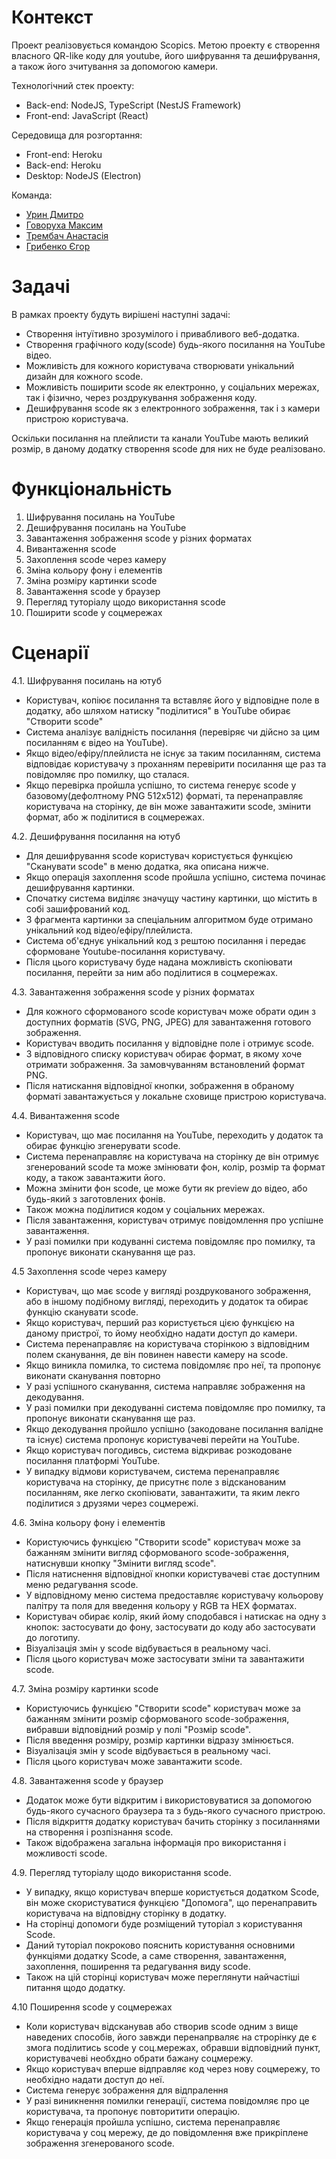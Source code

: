 # Контекст

Проект реалізовується командою Scopics. Метою проекту є створення власного QR-like коду для youtube, його шифрування та дешифрування, а також його зчитування за допомогою камери.

Технологiчний стек проекту:

- Back-end: NodeJS, TypeScript (NestJS Framework)
- Front-end: JavaScript (React)

Середовища для розгортання:

- Front-end: Heroku
- Back-end: Heroku
- Desktop: NodeJS (Electron)

Команда:

- [Урин Дмитро](https://github.com/tedi4t)
- [Говоруха Максим](https://github.com/MaksGovor)
- [Трембач Анастасія](https://github.com/Anastasia-Tre)
- [Грибенко Єгор](https://github.com/YAGoOaR)

# Задачі

В рамках проекту будуть вирішені наступні задачі:
 - Створення інтуїтивно зрозумілого і привабливого веб-додатка.
 - Створення графічного коду(scode) будь-якого посилання на YouTube відео.
 - Можливість для кожного користувача створювати унікальний дизайн для кожного scode.
 - Можливість поширити scode як електронно, у соціальних мережах, так і фізично, через роздрукування зображення коду.
 - Дешифрування scode як з електронного зображення, так і з камери пристрою користувача.

Оскільки посилання на плейлисти та канали YouTube мають великий розмір, в даному додатку створення scode для них не буде реалізовано.


# Функціональність

 1. Шифрування посилань на YouTube
 2. Дешифрування посилань на YouTube
 3. Завантаження зображення scode у різних форматах
 4. Вивантаження scode
 5. Захоплення scode через камеру
 6. Зміна кольору фону і елементів
 7. Зміна розміру картинки scode
 8. Завантаження scode у браузер
 9. Перегляд туторіалу щодо використання scode
 10. Поширити scode у соцмережах


# Сценарії

  4.1. Шифрування посилань на ютуб

  - Користувач, копіює посилання та вставляє його у відповідне поле в додатку, або шляхом натиску "поділитися" в YouTube обирає "Створити scode"
  - Система аналізує валідність посилання (перевіряє чи дійсно за цим посиланням є відео на YouTube).
  - Якщо відео/ефіру/плейлиста не існує за таким посиланням, система відповідає користувачу з проханням перевірити посилання ще раз та повідомляє про помилку, що сталася.
  - Якщо перевірка пройшла успішно, то система генерує scode у базовому(дефолтному PNG 512x512) форматі, та перенаправляє користувача на сторінку, де він може завантажити scode, змінити формат, або ж поділитися в соцмережах.

  4.2. Дешифрування посилання на ютуб

  - Для дешифрування scode користувач користується функцією "Сканувати scode" в меню додатка, яка описана нижче.
  - Якщо операція захоплення scode пройшла успішно, система починає дешифрування картинки.
  - Спочатку система виділяє значущу частину картинки, що містить в собі зашифрований код.
  - З фрагмента картинки за спеціальним алгоритмом буде отримано унікальний код відео/ефіру/плейлиста.
  - Система об'єднує унікальний код з рештою посилання і передає сформоване Youtube-посилання користувачу.
  - Після цього користувачу буде надана можливість скопіювати посилання, перейти за ним або поділитися в соцмережах.

  4.3. Завантаження зображення scode у різних форматах

   - Для кожного сформованого scode користувач може обрати один з доступних форматів (SVG, PNG, JPEG) для завантаження готового зображення.
   - Користувач вводить посилання у відповідне поле і отримує scode.
   - З відповідного списку користувач обирає формат, в якому хоче отримати зображення. За замовчуванням встановлений формат PNG.
   - Після натискання відповідної кнопки, зображення в обраному форматі завантажується у локальне сховище пристрою користувача.

  4.4.  Вивантаження scode

  - Користувач, що має посилання на YouTube, переходить у додаток та обирає функцію згенерувати scode.
  - Система перенаправляє на користувача на сторінку де він отримує згенерований scode та може змінювати фон, колір, розмір та формат коду, а також завантажити його.
  - Можна змінити фон scode, це може бути як preview до відео, або будь-який з заготовлених фонів.
  - Також можна поділитися кодом у соціальних мережах.
  - Після завантаження, користувач отримує повідомлення про успішне завантаження.
  - У разі помилки при кодуванні система повідомляє про помилку, та пропонує виконати сканування ще раз.

  4.5  Захоплення scode через камеру

  - Користувач, що має scode у вигляді роздрукованого зображення, або в іншому подібному вигляді, переходить у додаток та обирає функцію сканувати scode.
  - Якщо користувач, перший раз користується цією функцією на даному пристрої, то йому необхідно надати доступ до камери.
  - Система перенаправляє на користувача сторінкою з відповідним полем сканування, де він повинен навести камеру на scode.
  - Якщо виникла помилка, то система повідомляє про неї, та пропонує виконати сканування повторно
  - У разі успішного сканування, система направляє зображення на декодування.
  - У разі помилки при декодуванні система повідомляє про помилку, та пропонує виконати сканування ще раз.
  - Якщо декодування пройшло успішно (закодоване посилання валідне та існує) система пропонує користувачеві перейти на YouTube.
  - Якщо користувач погодивсь, система відкриває розкодоване посилання платформі YouTube.
  - У випадку відмови користувачем, система перенаправляє користувача на сторінку, де присутнє поле з відсканованим посиланням, яке легко скопіювати, завантажити, та яким лекго поділитися з друзями через соцмережі.

  4.6. Зміна кольору фону і елементів

  - Користуючись функцією "Створити scode" користувач може за бажанням змінити вигляд сформованого scode-зображення, натиснувши кнопку "Змінити вигляд scode".
  - Після натиснення відповідної кнопки користувачеві стає доступним меню редагування scode.
  - У відповідному меню система предоставляє користувачу кольорову палітру та поля для введення кольору у RGB та HEX форматах.
  - Користувач обирає колір, який йому сподобався і натискає на одну з кнопок: застосувати до фону, застосувати до коду або застосувати до логотипу.
  - Візуалізація змін у scode відбувається в реальному часі.
  - Після цього користувач може застосувати зміни та завантажити scode.

  4.7. Зміна розміру картинки scode

  - Користуючись функцією "Створити scode" користувач може за бажанням змінити розмір сформованого scode-зображення, вибравши відповідний розмір у полі "Розмір scode".
  - Після введення розміру, розмір картинки відразу змінюється.
  - Візуалізація змін у scode відбувається в реальному часі.
  - Після цього користувач може завантажити scode.

  4.8. Завантаження scode у браузер

   - Додаток може бути відкритим і використовуватися за допомогою будь-якого сучасного браузера та з будь-якого сучасного пристрою.
   - Після відкриття додатку користувач бачить сторінку з посиланнями на створення  і розпізнання scode.
   - Також відображена загальна інформація про використання і можливості scode.

  4.9. Перегляд туторіалу щодо використання scode.

   - У випадку, якщо користувач вперше користується додатком Scode, він може скористуватися  функцією "Допомога", що перенаправить користувача на відповідну сторінку в додатку.
   - На сторінці допомоги буде розміщений туторіал з користування Scode.
   - Даний туторіал покроково пояснить користування основними функціями додатку Scode, а саме створення, завантаження, захоплення, поширення та редагування виду scode.
   - Також на цій сторінці користувач може переглянути найчастіші питання щодо додатку.

  4.10 Поширення scode у соцмережах

  - Коли користувач відсканував або створив scode одним з вище наведених способів, його завжди перенапрваляє на строрінку де є змога поділитись scode у соц.мережах, обравши відповідний пункт, користувачеві необхдно обрати бажану соцмережу.
  - Якщо користувач вперше відправляє код через нову соцмережу, то необхідно надати доступ до неї.
  - Система генерує зображення для відпралення
  - У разі виникнення помилки генерації, система повідомляє про це користувача, та пропонує повторитити операцію.
  - Якщо генерація пройшла успішно, система перенаправляє користувача у соц мережу, де до повідомлення вже прикріплене зображення згенерованого scode.
